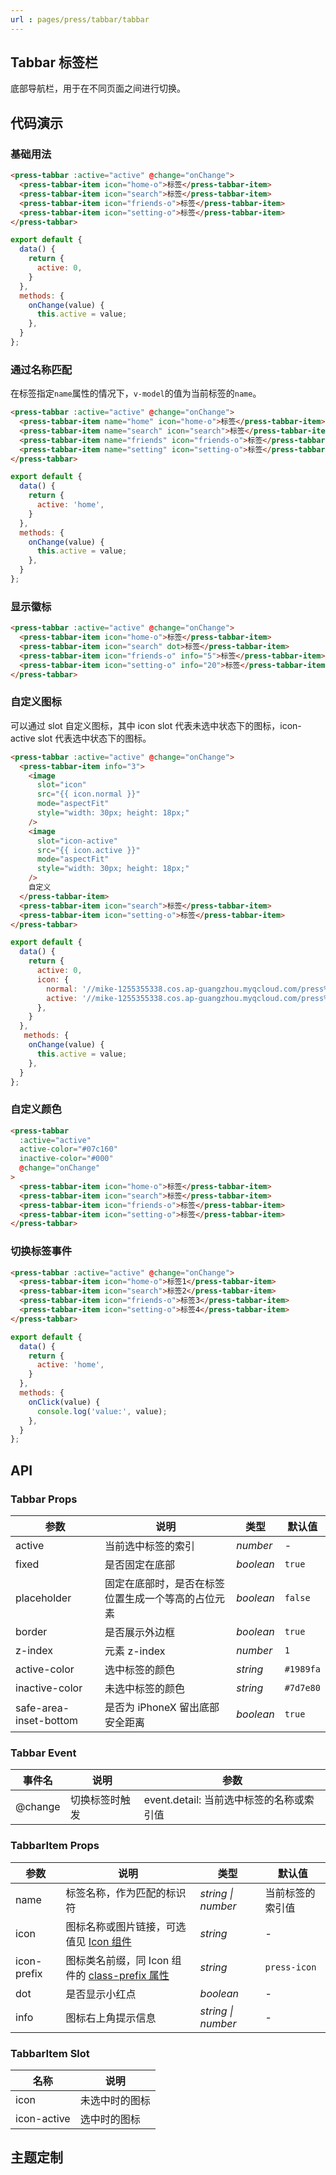 ```yaml
---
url : pages/press/tabbar/tabbar
---
```


## Tabbar 标签栏

底部导航栏，用于在不同页面之间进行切换。



## 代码演示

### 基础用法

```html
<press-tabbar :active="active" @change="onChange">
  <press-tabbar-item icon="home-o">标签</press-tabbar-item>
  <press-tabbar-item icon="search">标签</press-tabbar-item>
  <press-tabbar-item icon="friends-o">标签</press-tabbar-item>
  <press-tabbar-item icon="setting-o">标签</press-tabbar-item>
</press-tabbar>
```

```javascript
export default {
  data() {
    return {
      active: 0,
    }
  },
  methods: {
    onChange(value) {
      this.active = value;
    },
  }
};
```

### 通过名称匹配

在标签指定`name`属性的情况下，`v-model`的值为当前标签的`name`。

```html
<press-tabbar :active="active" @change="onChange">
  <press-tabbar-item name="home" icon="home-o">标签</press-tabbar-item>
  <press-tabbar-item name="search" icon="search">标签</press-tabbar-item>
  <press-tabbar-item name="friends" icon="friends-o">标签</press-tabbar-item>
  <press-tabbar-item name="setting" icon="setting-o">标签</press-tabbar-item>
</press-tabbar>
```

```javascript
export default {
  data() {
    return {
      active: 'home',
    }
  },
  methods: {
    onChange(value) {
      this.active = value;
    },
  }
};
```

### 显示徽标

```html
<press-tabbar :active="active" @change="onChange">
  <press-tabbar-item icon="home-o">标签</press-tabbar-item>
  <press-tabbar-item icon="search" dot>标签</press-tabbar-item>
  <press-tabbar-item icon="friends-o" info="5">标签</press-tabbar-item>
  <press-tabbar-item icon="setting-o" info="20">标签</press-tabbar-item>
</press-tabbar>
```

### 自定义图标

可以通过 slot 自定义图标，其中 icon slot 代表未选中状态下的图标，icon-active slot 代表选中状态下的图标。

```html
<press-tabbar :active="active" @change="onChange">
  <press-tabbar-item info="3">
    <image
      slot="icon"
      src="{{ icon.normal }}"
      mode="aspectFit"
      style="width: 30px; height: 18px;"
    />
    <image
      slot="icon-active"
      src="{{ icon.active }}"
      mode="aspectFit"
      style="width: 30px; height: 18px;"
    />
    自定义
  </press-tabbar-item>
  <press-tabbar-item icon="search">标签</press-tabbar-item>
  <press-tabbar-item icon="setting-o">标签</press-tabbar-item>
</press-tabbar>
```

```javascript
export default {
  data() {
    return {
      active: 0,
      icon: {
        normal: '//mike-1255355338.cos.ap-guangzhou.myqcloud.com/press%2Fimg%2Fuser-inactive.png',
        active: '//mike-1255355338.cos.ap-guangzhou.myqcloud.com/press%2Fimg%2Fuser-active.png',
      },
    }
  },
   methods: {
    onChange(value) {
      this.active = value;
    },
  }
};
```

### 自定义颜色

```html
<press-tabbar
  :active="active"
  active-color="#07c160"
  inactive-color="#000"
  @change="onChange"
>
  <press-tabbar-item icon="home-o">标签</press-tabbar-item>
  <press-tabbar-item icon="search">标签</press-tabbar-item>
  <press-tabbar-item icon="friends-o">标签</press-tabbar-item>
  <press-tabbar-item icon="setting-o">标签</press-tabbar-item>
</press-tabbar>
```


### 切换标签事件

```html
<press-tabbar :active="active" @change="onChange">
  <press-tabbar-item icon="home-o">标签1</press-tabbar-item>
  <press-tabbar-item icon="search">标签2</press-tabbar-item>
  <press-tabbar-item icon="friends-o">标签3</press-tabbar-item>
  <press-tabbar-item icon="setting-o">标签4</press-tabbar-item>
</press-tabbar>
```

```javascript
export default {
  data() {
    return {
      active: 'home',
    }
  },
  methods: {
    onClick(value) {
      console.log('value:', value);
    },
  }
};
```


## API

### Tabbar Props

| 参数                   | 说明                                               | 类型      | 默认值    |
| ---------------------- | -------------------------------------------------- | --------- | --------- |
| active                 | 当前选中标签的索引                                 | _number_  | -         |
| fixed                  | 是否固定在底部                                     | _boolean_ | `true`    |
| placeholder            | 固定在底部时，是否在标签位置生成一个等高的占位元素 | _boolean_ | `false`   |
| border                 | 是否展示外边框                                     | _boolean_ | `true`    |
| z-index                | 元素 z-index                                       | _number_  | `1`       |
| active-color           | 选中标签的颜色                                     | _string_  | `#1989fa` |
| inactive-color         | 未选中标签的颜色                                   | _string_  | `#7d7e80` |
| safe-area-inset-bottom | 是否为 iPhoneX 留出底部安全距离                    | _boolean_ | `true`    |

### Tabbar Event

| 事件名  | 说明           | 参数                                     |
| ------- | -------------- | ---------------------------------------- |
| @change | 切换标签时触发 | event.detail: 当前选中标签的名称或索引值 |

### TabbarItem Props

| 参数        | 说明                                                           | 类型               | 默认值           |
| ----------- | -------------------------------------------------------------- | ------------------ | ---------------- |
| name        | 标签名称，作为匹配的标识符                                     | _string \| number_ | 当前标签的索引值 |
| icon        | 图标名称或图片链接，可选值见 [Icon 组件](#/icon)               | _string_           | -                |
| icon-prefix | 图标类名前缀，同 Icon 组件的 [class-prefix 属性](#/icon#props) | _string_           | `press-icon`     |
| dot         | 是否显示小红点                                                 | _boolean_          | -                |
| info        | 图标右上角提示信息                                             | _string \| number_ | -                |

### TabbarItem Slot

| 名称        | 说明           |
| ----------- | -------------- |
| icon        | 未选中时的图标 |
| icon-active | 选中时的图标   |

## 主题定制

<theme-config />